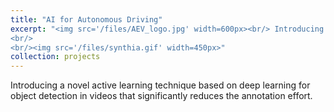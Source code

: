 ```yaml
---
title: "AI for Autonomous Driving"
excerpt: "<img src='/files/AEV_logo.jpg' width=600px><br/> Introducing a novel active learning system based on deep learning for video object detection that significantly reduces the annotation effort.
<br/>
<br/><img src='/files/synthia.gif' width=450px>"
collection: projects
---
```


Introducing a novel active learning technique based on deep learning for object detection in videos that significantly reduces the annotation effort.
